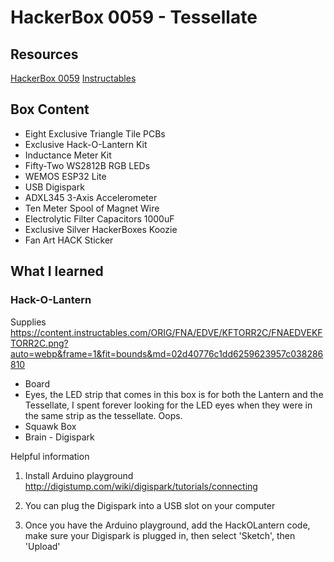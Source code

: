 # HackerBox 0059 - Tessellate

## Resources

[HackerBox 0059](https://hackerboxes.com/collections/past-hackerboxes/products/hackerbox-0059-tessellate)
[Instructables](https://www.instructables.com/HackerBox-0059-Tessellate/)

## Box Content

* Eight Exclusive Triangle Tile PCBs
* Exclusive Hack-O-Lantern Kit
* Inductance Meter Kit
* Fifty-Two WS2812B RGB LEDs
* WEMOS ESP32 Lite
* USB Digispark
* ADXL345 3-Axis Accelerometer
* Ten Meter Spool of Magnet Wire
* Electrolytic Filter Capacitors 1000uF
* Exclusive Silver HackerBoxes Koozie 
* Fan Art HACK Sticker

## What I learned

### Hack-O-Lantern

Supplies
 https://content.instructables.com/ORIG/FNA/EDVE/KFTORR2C/FNAEDVEKFTORR2C.png?auto=webp&frame=1&fit=bounds&md=02d40776c1dd6259623957c038286810
- Board
- Eyes, the LED strip that comes in this box is for both the Lantern and the Tessellate, I spent forever looking for the LED eyes when they were in the same strip as the tessellate. Oops.
- Squawk Box
- Brain - Digispark

Helpful information

1. Install Arduino playground
http://digistump.com/wiki/digispark/tutorials/connecting

2. You can plug the Digispark into a USB slot on your computer

3. Once you have the Arduino playground, add the HackOLantern code, make sure your Digispark is plugged in, then select 'Sketch', then 'Upload'

